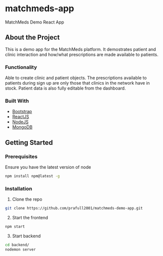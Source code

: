 # matchmeds-app
MatchMeds Demo React App

## About the Project
This is a demo app for the MatchMeds platform. It demostrates patient and clinic interaction and how/what prescriptions are made available to patients.

### Functionality
Able to create clinic and patient objects. The prescriptions available to patients during sign up are only those that clinics in the network have in stock. Patient data is also fully editable from the dashboard.

### Built With
* [Bootstrap](https://getbootstrap.com)
* [ReactJS](https://reactjs.org/)
* [NodeJS](https://nodejs.org/en/)
* [MongoDB](https://www.mongodb.com/)

## Getting Started 
### Prerequisites
Ensure you have the latest version of node
```sh
npm install npm@latest -g
```

### Installation 
1. Clone the repo
```sh
git clone https://github.com/prafull2001/matchmeds-demo-app.git
```
2. Start the frontend
```sh
npm start
```
3. Start backend
```sh
cd backend/
nodemon server
```
